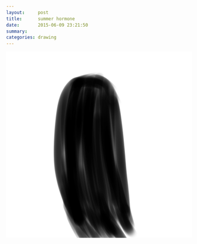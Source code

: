 ```yaml
---
layout:     post
title:      summer hormone
date:       2015-06-09 23:21:50
summary:    
categories: drawing
---
```

![summer hormone](/images/_diary/summer-hormone.png "Hi, my girl.")